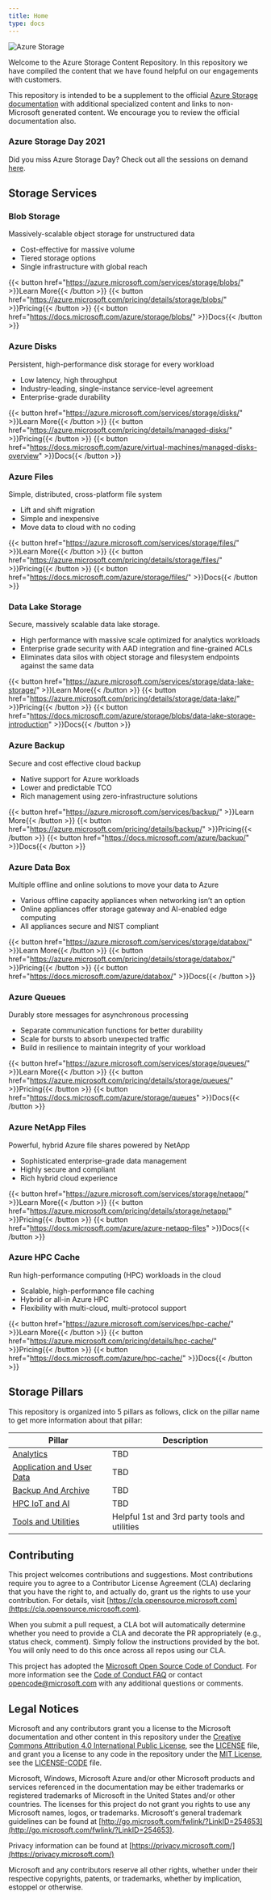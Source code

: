 ```yaml
---
title: Home
type: docs
---
```


![Azure Storage](./images/storage-logo.png)

Welcome to the Azure Storage Content Repository. In this repository we have compiled the content that we have found helpful on our engagements with customers.

This repository is intended to be a supplement to the official [Azure Storage documentation](https://docs.microsoft.com/azure/storage/) with additional specialized content and links to non-Microsoft generated content. We encourage you to review the official documentation also.

### Azure Storage Day 2021

Did you miss Azure Storage Day? Check out all the sessions on demand [here](https://aka.ms/AzureStorageDay).

## Storage Services

### Blob Storage

Massively-scalable object storage for unstructured data

- Cost-effective for massive volume
- Tiered storage options
- Single infrastructure with global reach

{{< button href="https://azure.microsoft.com/services/storage/blobs/" >}}Learn More{{< /button >}}
{{< button href="https://azure.microsoft.com/pricing/details/storage/blobs/" >}}Pricing{{< /button >}}
{{< button href="https://docs.microsoft.com/azure/storage/blobs/" >}}Docs{{< /button >}}

### Azure Disks

Persistent, high-performance disk storage for every workload

- Low latency, high throughput
- Industry-leading, single-instance service-level agreement
- Enterprise-grade durability

{{< button href="https://azure.microsoft.com/services/storage/disks/" >}}Learn More{{< /button >}}
{{< button href="https://azure.microsoft.com/pricing/details/managed-disks/" >}}Pricing{{< /button >}}
{{< button href="https://docs.microsoft.com/azure/virtual-machines/managed-disks-overview" >}}Docs{{< /button >}}

### Azure Files

Simple, distributed, cross-platform file system

- Lift and shift migration
- Simple and inexpensive
- Move data to cloud with no coding

{{< button href="https://azure.microsoft.com/services/storage/files/" >}}Learn More{{< /button >}}
{{< button href="https://azure.microsoft.com/pricing/details/storage/files/" >}}Pricing{{< /button >}}
{{< button href="https://docs.microsoft.com/azure/storage/files/" >}}Docs{{< /button >}}

### Data Lake Storage

Secure, massively scalable data lake storage.

- High performance with massive scale optimized for analytics workloads
- Enterprise grade security with AAD integration and fine-grained ACLs
- Eliminates data silos with object storage and filesystem endpoints against the same data

{{< button href="https://azure.microsoft.com/services/storage/data-lake-storage/" >}}Learn More{{< /button >}}
{{< button href="https://azure.microsoft.com/pricing/details/storage/data-lake/" >}}Pricing{{< /button >}}
{{< button href="https://docs.microsoft.com/azure/storage/blobs/data-lake-storage-introduction" >}}Docs{{< /button >}}

### Azure Backup

Secure and cost effective cloud backup

- Native support for Azure workloads
- Lower and predictable TCO
- Rich management using zero-infrastructure solutions

{{< button href="https://azure.microsoft.com/services/backup/" >}}Learn More{{< /button >}}
{{< button href="https://azure.microsoft.com/pricing/details/backup/" >}}Pricing{{< /button >}}
{{< button href="https://docs.microsoft.com/azure/backup/" >}}Docs{{< /button >}}

### Azure Data Box

Multiple offline and online solutions to move your data to Azure

- Various offline capacity appliances when networking isn’t an option
- Online appliances offer storage gateway and AI-enabled edge computing
- All appliances secure and NIST compliant

{{< button href="https://azure.microsoft.com/services/storage/databox/" >}}Learn More{{< /button >}}
{{< button href="https://azure.microsoft.com/pricing/details/storage/databox/" >}}Pricing{{< /button >}}
{{< button href="https://docs.microsoft.com/azure/databox/" >}}Docs{{< /button >}}

### Azure Queues

Durably store messages for asynchronous processing

- Separate communication functions for better durability
- Scale for bursts to absorb unexpected traffic
- Build in resilience to maintain integrity of your workload

{{< button href="https://azure.microsoft.com/services/storage/queues/" >}}Learn More{{< /button >}}
{{< button href="https://azure.microsoft.com/pricing/details/storage/queues/" >}}Pricing{{< /button >}}
{{< button href="https://docs.microsoft.com/azure/storage/queues" >}}Docs{{< /button >}}

### Azure NetApp Files

Powerful, hybrid Azure file shares powered by NetApp

- Sophisticated enterprise-grade data management
- Highly secure and compliant
- Rich hybrid cloud experience

{{< button href="https://azure.microsoft.com/services/storage/netapp/" >}}Learn More{{< /button >}}
{{< button href="https://azure.microsoft.com/pricing/details/storage/netapp/" >}}Pricing{{< /button >}}
{{< button href="https://docs.microsoft.com/azure/azure-netapp-files" >}}Docs{{< /button >}}

### Azure HPC Cache

Run high-performance computing (HPC) workloads in the cloud

- Scalable, high-performance file caching
- Hybrid or all-in Azure HPC
- Flexibility with multi-cloud, multi-protocol support

{{< button href="https://azure.microsoft.com/services/hpc-cache/" >}}Learn More{{< /button >}}
{{< button href="https://azure.microsoft.com/pricing/details/hpc-cache/" >}}Pricing{{< /button >}}
{{< button href="https://docs.microsoft.com/azure/hpc-cache/" >}}Docs{{< /button >}}

## Storage Pillars

This repository is organized into 5 pillars as follows, click on the pillar name to get more information about that pillar:

| Pillar | Description |
| --- | --- |
| [Analytics](./docs/analytics/) | TBD |
| [Application and User Data](./docs/application-and-user-data/) | TBD |
| [Backup And Archive](./docs/backup-and-archive/) | TBD |
| [HPC IoT and AI](./docs/hpc-iot-and-ai/) | TBD |
| [Tools and Utilities](./docs/tools-and-utilities/) | Helpful 1st and 3rd party tools and utilities |

## Contributing

This project welcomes contributions and suggestions.  Most contributions require you to agree to a
Contributor License Agreement (CLA) declaring that you have the right to, and actually do, grant us
the rights to use your contribution. For details, visit [https://cla.opensource.microsoft.com](https://cla.opensource.microsoft.com).

When you submit a pull request, a CLA bot will automatically determine whether you need to provide
a CLA and decorate the PR appropriately (e.g., status check, comment). Simply follow the instructions
provided by the bot. You will only need to do this once across all repos using our CLA.

This project has adopted the [Microsoft Open Source Code of Conduct](https://opensource.microsoft.com/codeofconduct/).
For more information see the [Code of Conduct FAQ](https://opensource.microsoft.com/codeofconduct/faq/) or
contact [opencode@microsoft.com](mailto:opencode@microsoft.com) with any additional questions or comments.

## Legal Notices

Microsoft and any contributors grant you a license to the Microsoft documentation and other content
in this repository under the [Creative Commons Attribution 4.0 International Public License](https://creativecommons.org/licenses/by/4.0/legalcode),
see the [LICENSE](LICENSE) file, and grant you a license to any code in the repository under the [MIT License](https://opensource.org/licenses/MIT), see the
[LICENSE-CODE](LICENSE-CODE) file.

Microsoft, Windows, Microsoft Azure and/or other Microsoft products and services referenced in the documentation
may be either trademarks or registered trademarks of Microsoft in the United States and/or other countries.
The licenses for this project do not grant you rights to use any Microsoft names, logos, or trademarks.
Microsoft's general trademark guidelines can be found at [http://go.microsoft.com/fwlink/?LinkID=254653](http://go.microsoft.com/fwlink/?LinkID=254653).

Privacy information can be found at [https://privacy.microsoft.com/](https://privacy.microsoft.com/)

Microsoft and any contributors reserve all other rights, whether under their respective copyrights, patents,
or trademarks, whether by implication, estoppel or otherwise.
